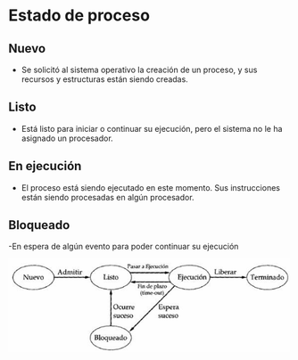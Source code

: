 # Estado de proceso
## Nuevo
- Se solicitó al sistema operativo la creación de un proceso, y sus recursos y
estructuras están siendo creadas.

## Listo
-  Está listo para iniciar o continuar su ejecución, pero el sistema no le ha asignado un
procesador.

## En ejecución
- El proceso está siendo ejecutado en este momento. Sus instrucciones están
siendo procesadas en algún procesador.
## Bloqueado
-En espera de algún evento para poder continuar su ejecución 

![ejemplo](estadop.png)
